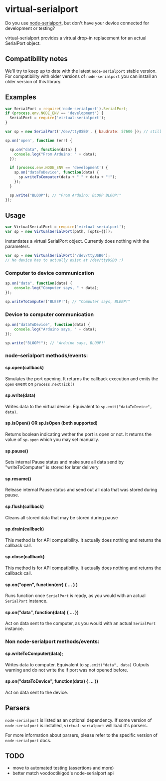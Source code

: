 # virtual-serialport

Do you use [node-serialport](https://github.com/voodootikigod/node-serialport), but don't have your device connected for development or testing?

virtual-serialport provides a virtual drop-in replacement for an actual SerialPort object.

## Compatibility notes

We'll try to keep up to date with the latest `node-serialport` stable version. For compatibility with older versions of `node-serialport` you can install an older version of this library.

## Examples

```javascript
var SerialPort = require('node-serialport').SerialPort;
if (process.env.NODE_ENV == 'development') {
  SerialPort = require('virtual-serialport');
}

var sp = new SerialPort('/dev/ttyUSB0', { baudrate: 57600 }); // still works if NODE_ENV is set to development!

sp.on('open', function (err) {

  sp.on("data", function(data) {
    console.log("From Arduino: " + data);
  });

  if (process.env.NODE_ENV == 'development') {
    sp.on("dataToDevice", function(data) {
      sp.writeToComputer(data + " " + data + "!");
    });
  }

  sp.write("BLOOP"); // "From Arduino: BLOOP BLOOP!"
});
```

## Usage

```javascript
var VirtualSerialPort = require('virtual-serialport');
var sp = new VirtualSerialPort(path, [opts={}]);
```

instantiates a virtual SerialPort object. Currently does nothing with the parameters.

```javascript
var sp = new VirtualSerialPort("/dev/ttyUSB0");
// No device has to actually exist at /dev/ttyUSB0 :)
```

### Computer to device communication

```javascript
sp.on("data", function(data) {
	console.log("Computer says, " + data);
});

sp.writeToComputer("BLEEP!"); // "Computer says, BLEEP!"
```

### Device to computer communication

```javascript
sp.on("dataToDevice", function(data) {
	console.log("Arduino says, " + data);
});

sp.write("BLOOP!"); // "Arduino says, BLOOP!"
```

### node-serialport methods/events:

#### sp.open(callback)
Simulates the port opening. It returns the callback execution and emits the `open` event on
`process.nextTick()`

#### sp.write(data)
Writes data to the virtual device. Equivalent to `sp.emit("dataToDevice", data)`.

#### sp.isOpen() OR sp.isOpen (both supported)
Returns boolean indicating wether the port is open or not. It returns the value of `sp.open` which
you may set manually.

#### sp.pause()
Sets internal Pause status and make sure all data send by "writeToComputer" is stored for later delivery

#### sp.resume()
Release internal Pause status and send out all data that was stored during pause.

#### sp.flush(callback)
Cleans all stored data that may be stored during pause

#### sp.drain(callback)
This method is for API compatibility. It actually does nothing and returns the callback call.

#### sp.close(callback)
This method is for API compatibility. It actually does nothing and returns the callback call.

#### sp.on("open", function(err) { ... } )

Runs function once `SerialPort` is ready, as you would with an actual `SerialPort` instance.

#### sp.on("data", function(data) { ... })

Act on data sent to the computer, as you would with an actual `SerialPort` instance.

### Non node-serialport methods/events:

#### sp.writeToComputer(data);

Writes data to computer. Equivalent to `sp.emit("data", data)`
Outputs warning and do not write the if port was not opened before.

#### sp.on("dataToDevice", function(data) { ... })
Act on data sent to the device.

## Parsers

`node-serialport` is listed as an optional dependency. If some version of `node-serialport` is
installed, `virtual-serialport` will load it's parsers.

For more information about parsers, please refer to the specific version of `node-serialport` docs.

## TODO
- move to automated testing (assertions and more)
- better match voodootikigod's node-serialport api
